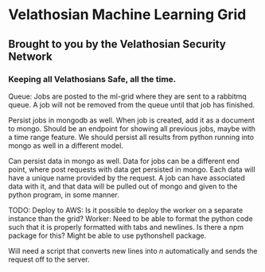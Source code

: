 # Velathosian Machine Learning Grid
## Brought to you by the Velathosian Security Network
### Keeping all Velathosians Safe, all the time.

Queue:
Jobs are posted to the ml-grid where they are sent to a rabbitmq queue. A job will not be removed from the queue until that job has finished.

Persist jobs in mongodb as well. When job is created, add it as a document to mongo.
Should be an endpoint for showing all previous jobs, maybe with a time range feature. We should persist all results from python running into mongo as well in a different model.

Can persist data in mongo as well. Data for jobs can be a different end point, where post requests with data get persisted in mongo. Each data will have a unique name provided by the request. A job can have associated data with it, and that data will be pulled out of mongo and given to the python program, in some manner.


TODO:
Deploy to AWS:
    Is it possible to deploy the worker on a separate instance than the grid?
Worker:
    Need to be able to format the python code such that it is properly formatted with tabs and newlines. Is there a npm package for this?
    Might be able to use pythonshell package.

Will need a script that converts new lines into _n_ automatically and sends the request off to the server.